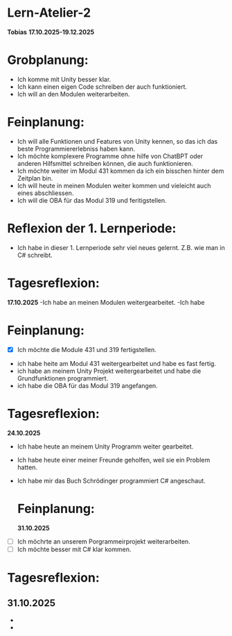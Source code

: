 
# Lern-Atelier-2
**Tobias**
**17.10.2025-19.12.2025**


# Grobplanung:
- Ich komme mit Unity besser klar.
- Ich kann einen eigen Code schreiben der auch funktioniert.
- Ich will an den Modulen weiterarbeiten.


# Feinplanung:
- Ich will alle Funktionen und Features von Unity kennen, so das ich das beste Programmiererlebniss haben kann.
- Ich möchte komplexere Programme ohne hilfe von ChatBPT oder anderen Hilfsmittel schreiben können, die auch funktionieren.
- Ich möchte weiter im Modul 431 kommen da ich ein bisschen hinter dem Zeitplan bin.
- Ich will heute in meinen Modulen weiter kommen und vieleicht auch eines abschliessen.
- Ich will die OBA für das Modul 319  und feritigstellen.


# Reflexion der 1. Lernperiode:
- Ich habe in dieser 1. Lernperiode sehr viel neues gelernt. Z.B. wie man in C# schreibt.


# Tagesreflexion:
**17.10.2025**
-Ich habe an meinen Modulen weitergearbeitet.
-Ich habe 

 # Feinplanung:
 
- [x] Ich möchte die Module 431 und 319 fertigstellen.

- ich habe heite am Modul 431 weitergearbeitet und habe es fast fertig.
- ich habe an meinem Unity Projekt weitergearbeitet und habe die Grundfunktionen programmiert.
- ich habe die OBA für das Modul 319 angefangen.

# Tagesreflexion:
**24.10.2025**
- Ich habe heute an meinem Unity Programm weiter gearbeitet.
- Ich habe heute einer meiner Freunde geholfen, weil sie ein Problem hatten.
- Ich habe mir das Buch Schrödinger programmiert C# angeschaut.
 

  # Feinplanung:
  **31.10.2025**
- [ ] Ich möchrte an unserem Porgrammeirprojekt weiterarbeiten.
- [ ] Ich möchte besser mit C# klar kommen.
  
 # Tagesreflexion:
 **31.10.2025**
 -
 -
 -
 


















